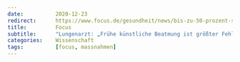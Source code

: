 ```yaml
---
date:          2020-12-23
redirect:      https://www.focus.de/gesundheit/news/bis-zu-50-prozent-sterben-daran-lungenarzt-fruehe-kuenstliche-beatmung-ist-groesster-fehler-im-kampf-gegen-corona_id_12787476.html
title:         Focus
subtitle:      "Lungenarzt: „Frühe künstliche Beatmung ist größter Fehler im Kampf gegen Corona“"
categories:    Wissenschaft
tags:          [focus, massnahmen]
---
```

